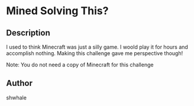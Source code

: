 # Mined Solving This?

## Description

I used to think Minecraft was just a silly game. I woold play it for hours and accomplish nothing. Making this challenge gave me perspective though!

Note: You do not need a copy of Minecraft for this challenge

## Author
shwhale
